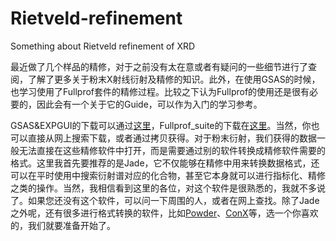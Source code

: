 # Rietveld-refinement
Something about Rietveld refinement of XRD

最近做了几个样品的精修，对于之前没有太在意或者有疑问的一些细节进行了查阅，了解了更多关于粉末X射线衍射及精修的知识。此外，在使用GSAS的时候，也学习使用了Fullprof套件的精修过程。比较之下认为Fullprof的使用还是很有必要的，因此会有一个关于它的Guide，可以作为入门的学习参考。

GSAS&EXPGUI的下载可以通过[这里](http://www.ccp14.ac.uk/solution/gsas/)，Fullprof_suite的下载在[这里](https://www.ill.eu/sites/fullprof/php/downloads.html)。当然，你也可以直接从网上搜索下载，或者通过拷贝获得。对于粉末衍射，我们获得的数据一般无法直接在这些精修软件中打开，而是需要通过别的软件转换成精修软件需要的格式。这里我首先要推荐的是Jade，它不仅能够在精修中用来转换数据格式，还可以在平时使用中搜索衍射谱对应的化合物，甚至它本身就可以进行指标化、精修之类的操作。当然，我相信看到这里的各位，对这个软件是很熟悉的，我就不多说了。如果您还没有这个软件，可以问一下周围的人，或者在网上查找。除了Jade之外呢，还有很多进行格式转换的软件，比如[Powder](http://www.ccp14.ac.uk/ccp/web-mirrors/ndragoe/html/software.html)、[ConX](http://www.ccp14.ac.uk/ccp/web-mirrors/convx/)等，选一个你喜欢的，我们就要准备开始了。
